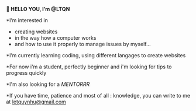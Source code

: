  **👋 HELLO YOU, I’m @LTQN**

*I’m interested in

- creating websites
- in the way how a computer works
- and how to use it properly to manage issues by myself...

*I’m currently learning coding, using different langages to create websites

*For now i'm a student, perfectly beginner and i'm looking for tips to progress quickly

*I'm also looking for a _MENTORRR_

*If you have time, patience and most of all : knowledge, you can write to me at letquynhu@gmail.com
